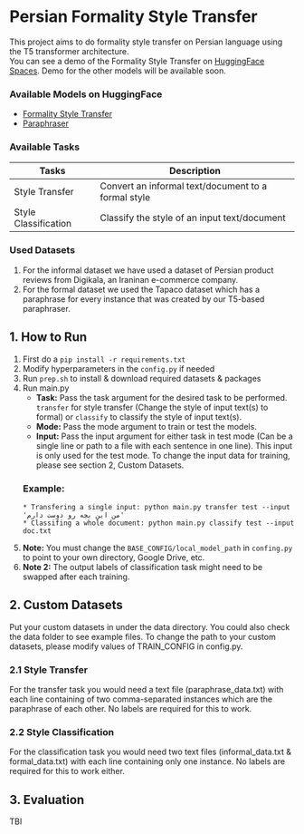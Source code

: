 # Persian Formality Style Transfer
This project aims to do formality style transfer on Persian language using the T5 transformer architecture.  
You can see a demo of the Formality Style Transfer on [HuggingFace Spaces](https://huggingface.co/spaces/erfan226/Persian_FST). Demo for the other models will be available soon.

### Available Models on HuggingFace
* [Formality Style Transfer](https://huggingface.co/erfan226/persian-t5-formality-transfer)
* [Paraphraser](https://huggingface.co/erfan226/persian-t5-paraphraser)


### Available Tasks
| Tasks | Description |
| ----------- | ----------- |
| Style Transfer | Convert an informal text/document to a formal style |
| Style Classification | Classify the style of an input text/document |  

### Used Datasets
1. For the informal dataset we have used a dataset of Persian product reviews from Digikala, an Iraninan e-commerce company.
2. For the formal dataset we used the Tapaco dataset which has a paraphrase for every instance that was created by our T5-based paraphraser.

## 1. How to Run
1. First do a `pip install -r requirements.txt`
2. Modify hyperparameters in the `config.py` if needed
3. Run `prep.sh` to install & download required datasets & packages
4. Run main.py
    - **Task:** Pass the task argument for the desired task to be performed. `transfer` for style transfer (Change the style of input text(s) to formal) or `classify` to classify the style of input text(s).
    - **Mode:** Pass the mode argument to train or test the models.
    - **Input:** Pass the input argument for either task in test mode (Can be a single line or path to a file with each sentence in one line). This input is only used for the test mode. To change the input data for training, please see section 2, Custom Datasets.
    ### Example:
    ```
    * Transfering a single input: python main.py transfer test --input 'من این بچه رو دوست دارم'
    * Classifing a whole document: python main.py classify test --input doc.txt
    ```
5. **Note:** You must change the `BASE_CONFIG/local_model_path` in `confing.py` to point to your own directory, Google Drive, etc. 
5. **Note 2:** The output labels of classification task might need to be swapped after each training.  

## 2. Custom Datasets
Put your custom datasets in under the data directory. You could also check the data folder to see example files. To change the path to your custom datasets, please modify values of TRAIN_CONFIG in config.py.
### 2.1 Style Transfer
For the transfer task you would need a text file (paraphrase_data.txt) with each line containing of two comma-separated instances which are the paraphrase of each other. No labels are required for this to work.
### 2.2 Style Classification
For the classification task you would need two text files (informal_data.txt & formal_data.txt) with each line containing only one instance. No labels are required for this to work either.  

## 3. Evaluation
TBI